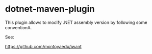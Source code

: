 # dotnet-maven-plugin

This plugin allows to modify .NET assembly version by following some conventionA.

See:

https://github.com/montoyaedu/iwant
